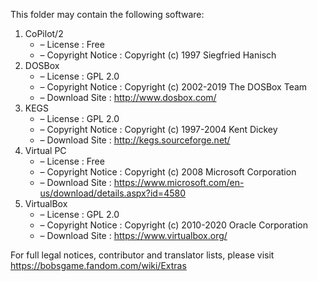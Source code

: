 ﻿This folder may contain the following software:

1. CoPilot/2
   - – License : Free
   - – Copyright Notice : Copyright (c) 1997 Siegfried Hanisch
2. DOSBox
   - – License : GPL 2.0
   - – Copyright Notice : Copyright (c) 2002-2019 The DOSBox Team
   - – Download Site : http://www.dosbox.com/
3. KEGS
   - – License : GPL 2.0
   - – Copyright Notice : Copyright (c) 1997-2004 Kent Dickey
   - – Download Site : http://kegs.sourceforge.net/
4. Virtual PC
   - – License : Free
   - – Copyright Notice : Copyright (c) 2008 Microsoft Corporation
   - – Download Site : https://www.microsoft.com/en-us/download/details.aspx?id=4580
5. VirtualBox
   - – License : GPL 2.0
   - – Copyright Notice : Copyright (c) 2010-2020 Oracle Corporation
   - – Download Site : https://www.virtualbox.org/

For full legal notices, contributor and translator lists, please visit https://bobsgame.fandom.com/wiki/Extras
